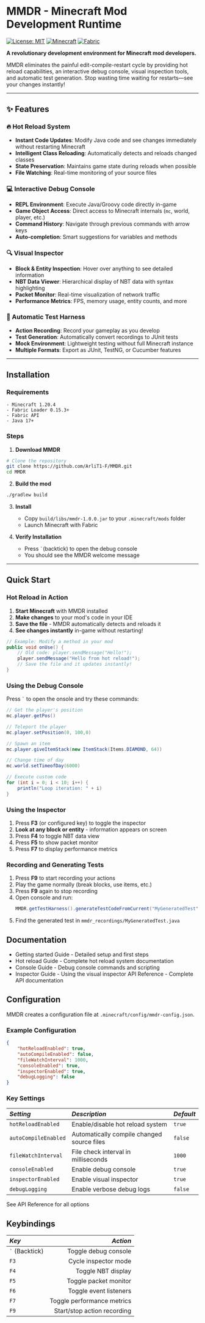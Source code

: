 # MMDR - Minecraft Mod Development Runtime

[![License: MIT](https://img.shields.io/badge/License-MIT-yellow.svg)](https://opensource.org/licenses/MIT)
[![Minecraft](https://img.shields.io/badge/Minecraft-1.20.4-green.svg)](https://www.minecraft.net/)
[![Fabric](https://img.shields.io/badge/Fabric-0.15.3-orange.svg)](https://fabricmc.net/)

**A revolutionary development environment for Minecraft mod developers.**

MMDR eliminates the painful edit-compile-restart cycle by providing hot reload capabilities, an interactive debug console, visual inspection tools, and automatic test generation. Stop wasting time waiting for restarts—see your changes instantly!

---

## ✨ Features

### 🔥 Hot Reload System
- **Instant Code Updates**: Modify Java code and see changes immediately without restarting Minecraft
- **Intelligent Class Reloading**: Automatically detects and reloads changed classes
- **State Preservation**: Maintains game state during reloads when possible
- **File Watching**: Real-time monitoring of your source files

### 💻 Interactive Debug Console
- **REPL Environment**: Execute Java/Groovy code directly in-game
- **Game Object Access**: Direct access to Minecraft internals (`mc`, world, player, etc.)
- **Command History**: Navigate through previous commands with arrow keys
- **Auto-completion**: Smart suggestions for variables and methods

### 🔍 Visual Inspector
- **Block & Entity Inspection**: Hover over anything to see detailed information
- **NBT Data Viewer**: Hierarchical display of NBT data with syntax highlighting
- **Packet Monitor**: Real-time visualization of network traffic
- **Performance Metrics**: FPS, memory usage, entity counts, and more

### 🧪 Automatic Test Harness
- **Action Recording**: Record your gameplay as you develop
- **Test Generation**: Automatically convert recordings to JUnit tests
- **Mock Environment**: Lightweight testing without full Minecraft instance
- **Multiple Formats**: Export as JUnit, TestNG, or Cucumber features

---

## Installation

### Requirements
    - Minecraft 1.20.4
    - Fabric Loader 0.15.3+
    - Fabric API
    - Java 17+


### Steps
1. **Download MMDR**
```bash
# Clone the repository
git clone https://github.com/ArliT1-F/MMDR.git
cd MMDR
```
2. **Build the mod**
```bash
./gradlew build
```
3. **Install**
    - Copy `build/libs/mmdr-1.0.0.jar` to your `.minecraft/mods` folder
    - Launch Minecraft with Fabric

4. **Verify Installation**
    - Press ``` ` ```(backtick) to open the debug console
    - You should see the MMDR welcome message


---
## Quick Start
### Hot Reload in Action
1. **Start Minecraft** with MMDR installed
2. **Make changes** to your mod's code in your IDE
3. **Save the file** - MMDR automatically detects and reloads it
4. **See changes instantly** in-game without restarting!
```java
// Example: Modify a method in your mod
public void onUse() {
    // Old code: player.sendMessage("Hello!");
    player.sendMessage("Hello from hot reload!");
    // Save the file and it updates instantly!
}
```
### Using the Debug Console
Press ``` ` ``` to open the onsole and try these commands:
```java
// Get the player's position
mc.player.getPos()

// Teleport the player
mc.player.setPosition(0, 100,0)

// Spawn an item
mc.player.giveItemStack(new ItemStack(Items.DIAMOND, 64))

// Change time of day
mc.world.setTimeofDay(6000)

// Execute custom code
for (int i = 0; i < 10; i++) {
    println("Loop iteration: " + i)
}
```

### Using the Inspector
1. Press **F3** (or configured key) to toggle the inspector
2. **Look at any block or entity** - information appears on screen
3. Press **F4** to toggle NBT data view
4. Press **F5** to show packet monitor
5. Press **F7** to display performance metrics


### Recording and Generating Tests
1. Press **F9** to start recording your actions
2. Play the game normally (break blocks, use items, etc.)
3. Press **F9** again to stop recording
4. Open console and run:
    ```java
    MMDR.getTestHarness().generateTestCodeFromCurrent("MyGeneratedTest")
    ```
5. Find the generated test in `mmdr_recordings/MyGeneratedTest.java`

## Documentation
- Getting started Guide - Detailed setup and first steps
- Hot reload Guide - Complete hot reload system documentation
- Console Guide - Debug console commands and scripting
- Inspector Guide - Using the visual inspector
API Reference - Complete API documentation

## Configuration
MMDR creates a configuration file at `.minecraft/config/mmdr-config.json`.

### Example Configuration
```json
{
    "hotReloadEnabled": true,
    "autoCompileEnabled": false,
    "fileWatchInterval": 1000,
    "consoleEnabled": true,
    "inspectorEnabled": true,
    "debugLogging": false
}
```
### Key Settings

| ***Setting***         | ***Description***                          | ***Default*** |
| :---------------------|:-------------------------------------------|:--------------|
| `hotReloadEnabled`    | Enable/disable hot reload system           | `true`        |
| `autoCompileEnabled`  | Automatically compile changed source files | `false`       |
| `fileWatchInterval`   | File check interval in milliseconds        | `1000`        |
| `consoleEnabled`      | Enable debug console                       | `true`        |
| `inspectorEnabled`    | Enable visual inspector                    | `true`        |
| `debugLogging`        | Enable verbose debug logs                  | `false`       |


See API Reference for all options

## Keybindings
| ***Key***           | ***Action***                |
|:--------------------|----------------------------:|
| ``` ` ``` (Backtick) | Toggle debug console        |
| `F3`                | Cycle inspector mode        |
| `F4`                | Toggle NBT display          |
| `F5`                | Toggle packet monitor       |
| `F6`                | Toggle event listeners      |
| `F7`                | Toggle performance metrics  |
| `F9`                | Start/stop action recording |